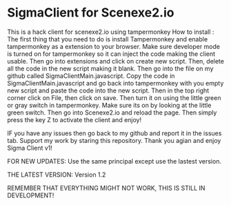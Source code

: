 # SigmaClient for Scenexe2.io
This is a hack client for scenexe2.io using tampermonkey
How to install : The first thing that you need to do is install Tampermonkey and enable tampermonkey as a extension to your browser. Make sure developer mode is turned on for tampermonkey so it can inject the code making the client usable. Then go into extensions and click on create new script. Then, delete all the code in the new script making it blank. Then go into the file on my github called SigmaClientMain.javascript. Copy the code in SigmaClientMain.javascript and go back into tampermonkey with you empty new script and paste the code into the new script. Then in the top right corner click on File, then click on save. Then turn it on using the little green or gray switch in tampermonkey. Make sure its on by looking at the little green switch. Then go into Scenexe2.io and reload the page. Then simply press the key Z to activate the client and enjoy!

IF you have any issues then go back to my github and report it in the issues tab. Support my work by staring this repository. Thank you agian and enjoy Sigma Client v1!

FOR NEW UPDATES: Use the same principal except use the lastest version.

THE LATEST VERSION: Version 1.2

REMEMBER THAT EVERYTHING MIGHT NOT WORK, THIS IS STILL IN DEVELOPMENT!
